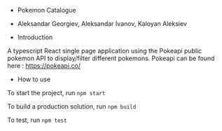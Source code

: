 * Pokemon Catalogue

* Aleksandar Georgiev, Aleksandar Ivanov, Kaloyan Aleksiev

* Introduction

A typescript React single page application using the Pokeapi public pokemon API to display/filter different pokemons.
Pokeapi can be found here : https://pokeapi.co/

* How to use

To start the project, run `npm start`

To build a production solution, run `npm build`

To test, run `npm test`
